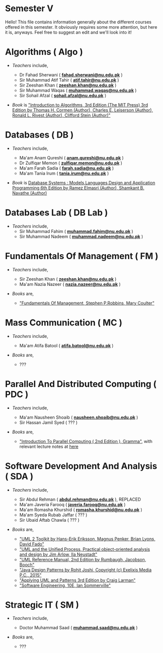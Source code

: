 # Semester V

Hello! This file contains information generally about the different courses offered in this semester. It obviously requires some more attention, but here it is, anyways.
Feel free to suggest an edit and we'll look into it!

# Algorithms ( Algo )

- *Teachers* include,
  - Dr Fahad Sherwani ( **fahad.sherwani@nu.edu.pk** )
  - Sir Muhammad Atif Tahir ( **atif.tahir@nu.edu.pk** )
  - Sir Zeeshan Khan ( **zeeshan.khan@nu.edu.pk** )
  - Sir Muhammad Waqas ( **muhammad.waqas@nu.edu.pk** )
  - Sir Sohail Afzal ( **sohail.afzal@nu.edu.pk** )

- *Book* is ["Introduction to Algorithms, 3rd Edition (The MIT Press) 3rd Edition
by Thomas H. Cormen  (Author), Charles E. Leiserson  (Author), Ronald L. Rivest  (Author), Clifford Stein  (Author)"](https://www.amazon.com/Introduction-Algorithms-3rd-MIT-Press/dp/0262033844/ref=pd_lpo_14_img_1/131-1924944-2636112?_encoding=UTF8&pd_rd_i=0262033844&pd_rd_r=fed64a4e-6341-4bdd-aae0-2d1069e73d45&pd_rd_w=YzdRt&pd_rd_wg=cU46f&pf_rd_p=7b36d496-f366-4631-94d3-61b87b52511b&pf_rd_r=BBTXT4MGK6CZYZ6K4N9X&psc=1&refRID=BBTXT4MGK6CZYZ6K4N9X)

# Databases ( DB )

- *Teachers* include,
  - Ma'am Anam Qureshi ( **anam.qureshi@nu.edu.pk** )
  - Dr Zulfiqar Memon ( **zulfiqar.memon@nu.edu.pk** )
  - Ma'am Farah Sadia ( **farah.sadia@nu.edu.pk** )
  - Ma'am Tania Irum ( **tania.irum@nu.edu.pk** )

- *Book* is [Database Systems : Models,Languages,Design and Application Programming 6th Edition
by Ramez Elmasri  (Author), Shamkant B. Navathe (Author)](https://www.amazon.com/Database-Systems-Languages-Application-Programming-ebook/dp/B075V5Y2SZ)

# Databases Lab ( DB Lab )

- *Teachers* include,
  - Sir Muhammad Fahim ( **muhammad.fahim@nu.edu.pk** )
  - Sir Muhammad Nadeem ( **muhammad.nadeem@nu.edu.pk** )

# Fundamentals Of Management ( FM )

- *Teachers* include,
  - Sir Zeeshan Khan ( **zeeshan.khan@nu.edu.pk** )
  - Ma'am Nazia Nazeer ( **nazia.nazeer@nu.edu.pk** )

- *Books* are,
  - ["Fundamentals Of Management, Stephen P.Robbins, Mary Coulter"](https://hostnezt.com/cssfiles/businessadmin/Management%20by%20Robins%2011th%20ed.pdf)

# Mass Communication ( MC )

- *Teachers* include,
  - Ma'am Atifa Batool ( **atifa.batool@nu.edu.pk** )

- *Books* are,
  - ???

# Parallel And Distributed Computing ( PDC )

- *Teachers* include,
  - Ma'am Nausheen Shoaib ( **nausheen.shoaib@nu.edu.pk** )
  - Sir Hassan Jamil Syed ( ??? )

- *Books* are,
  - ["Introduction To Parallel Computing ( 2nd Edition ), Gramma"](http://srmcse.weebly.com/uploads/8/9/0/9/8909020/introduction_to_parallel_computing_second_edition-ananth_grama..pdf), with relevant lecture notes at [here](https://www-users.cs.umn.edu/~karypis/parbook/)

# Software Development And Analysis ( SDA )

- *Teachers* include,
  - Sir Abdul Rehman ( **abdul.rehman@nu.edu.pk** ), REPLACED
  - Ma'am Javeria Farooq ( **javeria.farooq@nu.edu.pk** )
  - Ma'am Romasha Khurshid ( **romasha.khurshid@nu.edu.pk** )
  - Ma'am Syeda Rubab Jaffar ( ??? )
  - Sir Ubaid Aftab Chawla ( ??? )

- *Books* are,
  - ["UML 2 Toolkit by Hans-Erik Eriksson, Magnus Penker, Brian Lyons, David Fado"](https://www.ecotec.edu.ec/documentacion/investigaciones/docentes_y_directivos/articulos/6008_TRECALDE_00278.pdf)
  - ["UML and the Unified Process, Practical object-oriented analysis and design by Jim Arlow, Ila Neustadt"](https://www.pdfdrive.com/uml-2-and-the-unified-process-practical-object-oriented-analysis-and-design-2nd-edition-e156704689.html)
  - ["UML Reference Manual, 2nd Edition by Rumbaugh, Jacobson, Booch"](https://personal.utdallas.edu/~chung/Fujitsu/UML_2.0/Rumbaugh--UML_2.0_Reference_CD.pdf)
  - ["Java Design Patterns by Rohit Joshi, Copyright (c) Exelixis Media P.C., 2015"](https://enos.itcollege.ee/~jpoial/java/naited/Java-Design-Patterns.pdf)
  - ["Applying UML and Patterns 3rd Edition by Craig Larman"](https://github.com/AraNaldinho/Applying-uml-and-patterns-3rd-editiom/blob/master/Applying%20UML%20and%20Patterns%203rd%20Edition.pdf)
  - ["Software Engineering, 10E, Ian Sommerville"](https://doc-0g-78-apps-viewer.googleusercontent.com/viewer/secure/pdf/21bjcj05i1hr445ss2c0vmmvvl7opsv9/eg0ge889cf2us1ril5ph9vlv4v1k9al4/1601091675000/drive/05501279617776483518/ACFrOgA2ZXCJ6lRScspXiN2KT3EVZ8pjRKgbqSZK7IrKuI7I2VtkghwC9rqHIQsG1Y-neyjX5ADTY_-KK0OiqbQzaCZTukQIHF9TiV5hBQ3HqrHTlWHTzYBLhVCPrsj2LrNrfa2_eiTSx6EK1HXY?print=true&nonce=sh466q73feitu&user=05501279617776483518&hash=tiplvnm73ska5k9dehatdfvaovmfaig8)


# Strategic IT ( SM )

- *Teachers* include,
  - Doctor Muhammad Saad ( **muhammad.saad@nu.edu.pk** )

- *Books* are,
  - ???
